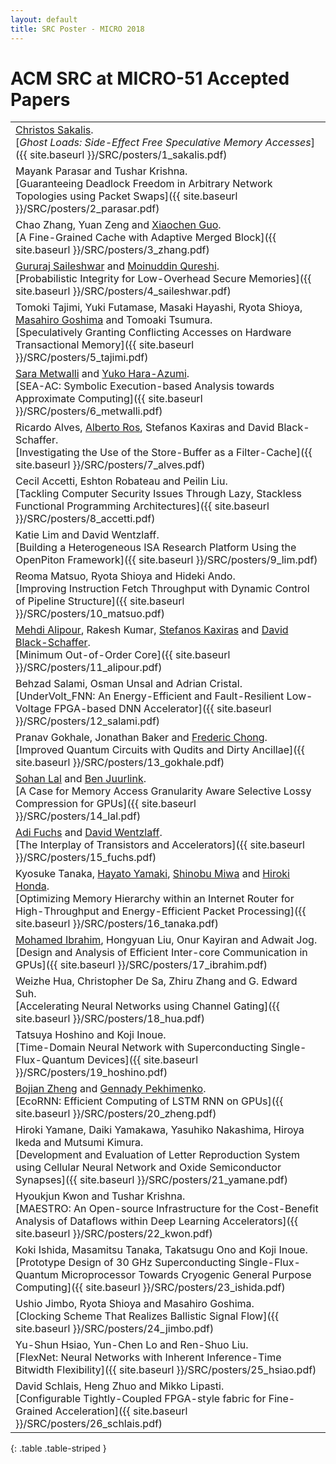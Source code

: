 ```yaml
---
layout: default
title: SRC Poster - MICRO 2018
---
```


# ACM SRC at MICRO-51 Accepted Papers

|                                                        |  
| ----------------------------------------------------- | 
| <a href="https://katalog.uu.se/profile/?id=N15-914">Christos Sakalis</a>.<br>[*Ghost Loads: Side-Effect Free Speculative Memory Accesses*]({{ site.baseurl }}/SRC/posters/1_sakalis.pdf) |
|Mayank Parasar and Tushar Krishna.<br>[Guaranteeing Deadlock Freedom in Arbitrary Network Topologies using Packet Swaps]({{ site.baseurl }}/SRC/posters/2_parasar.pdf)|
|Chao Zhang, Yuan Zeng and <a href="https://www.lehigh.edu/~xig515/Home.html">Xiaochen Guo</a>.<br>[A Fine-Grained Cache with Adaptive Merged Block]({{ site.baseurl }}/SRC/posters/3_zhang.pdf)|
|<a href="https://sites.google.com/site/gururajshome/home">Gururaj Saileshwar</a> and <a href="http://moin.ece.gatech.edu/">Moinuddin Qureshi</a>.<br>[Probabilistic Integrity for Low-Overhead Secure Memories]({{ site.baseurl }}/SRC/posters/4_saileshwar.pdf) |
| Tomoki Tajimi, Yuki Futamase, Masaki Hayashi, Ryota Shioya, <a href="http://researchmap.jp/goshima/">Masahiro Goshima</a> and Tomoaki Tsumura.<br>[Speculatively Granting Conflicting Accesses on Hardware Transactional Memory]({{ site.baseurl }}/SRC/posters/5_tajimi.pdf) |
|<a href="https://sara-ayman-metwalli.jimdosite.com/">Sara Metwalli</a> and <a href="https://sites.google.com/site/yukoharaazumi/home">Yuko Hara-Azumi</a>.<br>[SEA-AC: Symbolic Execution-based Analysis towards Approximate Computing]({{ site.baseurl }}/SRC/posters/6_metwalli.pdf) |
| Ricardo Alves, <a href="http://ditec.um.es/~aros/">Alberto Ros</a>, Stefanos Kaxiras and David Black-Schaffer.<br>[Investigating the Use of the Store-Buffer as a Filter-Cache]({{ site.baseurl }}/SRC/posters/7_alves.pdf) |
| Cecil Accetti, Eshton Robateau and Peilin Liu.<br>[Tackling Computer Security Issues Through Lazy, Stackless Functional Programming Architectures]({{ site.baseurl }}/SRC/posters/8_accetti.pdf) |
| Katie Lim and David Wentzlaff.<br>[Building a Heterogeneous ISA Research Platform Using the OpenPiton Framework]({{ site.baseurl }}/SRC/posters/9_lim.pdf) |
| Reoma Matsuo, Ryota Shioya and Hideki Ando.<br>[Improving Instruction Fetch Throughput with Dynamic Control of Pipeline Structure]({{ site.baseurl }}/SRC/posters/10_matsuo.pdf) |
| <a href="http://www.it.uu.se/katalog/mehal217">Mehdi Alipour</a>, Rakesh Kumar, <a href="http://www.it.uu.se/katalog/steka984">Stefanos Kaxiras</a> and <a href="http://www.it.uu.se/katalog/davbl791">David Black-Schaffer</a>.<br>[Minimum Out-of-Order Core]({{ site.baseurl }}/SRC/posters/11_alipour.pdf) |
| Behzad Salami, Osman Unsal and Adrian Cristal. <br>[UnderVolt_FNN: An Energy-Efficient and Fault-Resilient Low-Voltage FPGA-based DNN Accelerator]({{ site.baseurl }}/SRC/posters/12_salami.pdf) |
|Pranav Gokhale, Jonathan Baker and <a href="http://people.cs.uchicago.edu/~ftchong/">Frederic Chong</a>.<br>[Improved Quantum Circuits with Qudits and Dirty Ancillae]({{ site.baseurl }}/SRC/posters/13_gokhale.pdf) |
|<a href="http://www.aes.tu-berlin.de/menue/team/researchers/lal_sohan/">Sohan Lal</a> and <a href="https://www.aes.tu-berlin.de/menue/team/prof_dr_ben_juurlink/">Ben Juurlink</a>.<br>[A Case for Memory Access Granularity Aware Selective Lossy Compression for GPUs]({{ site.baseurl }}/SRC/posters/14_lal.pdf) |
|<a href="http://www.princeton.edu/~adif/">Adi Fuchs</a> and <a href="http://www.princeton.edu/~wentzlaf/">David Wentzlaff</a>.<br>[The Interplay of Transistors and Accelerators]({{ site.baseurl }}/SRC/posters/15_fuchs.pdf) |
| Kyosuke Tanaka, <a href="http://www.hpc.is.uec.ac.jp/yamaki_lab/">Hayato Yamaki</a>, <a href="http://www.hpc.is.uec.ac.jp/miwa_lab/">Shinobu Miwa</a> and <a href="http://www.hpc.is.uec.ac.jp/honda_lab/">Hiroki Honda</a>.<br>[Optimizing Memory Hierarchy within an Internet Router for High-Throughput and Energy-Efficient Packet Processing]({{ site.baseurl }}/SRC/posters/16_tanaka.pdf) |
|<a href="http://massemibrahim.github.io/">Mohamed Ibrahim</a>, Hongyuan Liu, Onur Kayiran and Adwait Jog.<br>[Design and Analysis of Efficient Inter-core Communication in GPUs]({{ site.baseurl }}/SRC/posters/17_ibrahim.pdf) |
|Weizhe Hua, Christopher De Sa, Zhiru Zhang and G. Edward Suh.<br>[Accelerating Neural Networks using Channel Gating]({{ site.baseurl }}/SRC/posters/18_hua.pdf) |
|Tatsuya Hoshino and Koji Inoue.<br>[Time-Domain Neural Network with Superconducting Single-Flux-Quantum Devices]({{ site.baseurl }}/SRC/posters/19_hoshino.pdf) |
|<a href="http://www.cs.toronto.edu/~bojian/">Bojian Zheng</a> and <a href="http://www.cs.toronto.edu/~pekhimenko/">Gennady Pekhimenko</a>.<br>[EcoRNN: Efficient Computing of LSTM RNN on GPUs]({{ site.baseurl }}/SRC/posters/20_zheng.pdf) |
|Hiroki Yamane, Daiki Yamakawa, Yasuhiko Nakashima, Hiroya Ikeda and Mutsumi Kimura.<br>[Development and Evaluation of Letter Reproduction System using Cellular Neural Network and Oxide Semiconductor Synapses]({{ site.baseurl }}/SRC/posters/21_yamane.pdf) |
|Hyoukjun Kwon and Tushar Krishna.<br>[MAESTRO: An Open-source Infrastructure for the Cost-Benefit Analysis of Dataflows within Deep Learning Accelerators]({{ site.baseurl }}/SRC/posters/22_kwon.pdf) |
|Koki Ishida, Masamitsu Tanaka, Takatsugu Ono and Koji Inoue.<br>[Prototype Design of 30 GHz Superconducting Single-Flux-Quantum Microprocessor Towards Cryogenic General Purpose Computing]({{ site.baseurl }}/SRC/posters/23_ishida.pdf) |
|Ushio Jimbo, Ryota Shioya and Masahiro Goshima.<br>[Clocking Scheme That Realizes Ballistic Signal Flow]({{ site.baseurl }}/SRC/posters/24_jimbo.pdf) |
|Yu-Shun Hsiao, Yun-Chen Lo and Ren-Shuo Liu.<br>[FlexNet: Neural Networks with Inherent Inference-Time Bitwidth Flexibility]({{ site.baseurl }}/SRC/posters/25_hsiao.pdf) |
|David Schlais, Heng Zhuo and Mikko Lipasti.<br>[Configurable Tightly-Coupled FPGA-style fabric for Fine-Grained Acceleration]({{ site.baseurl }}/SRC/posters/26_schlais.pdf) |
{: .table .table-striped }

